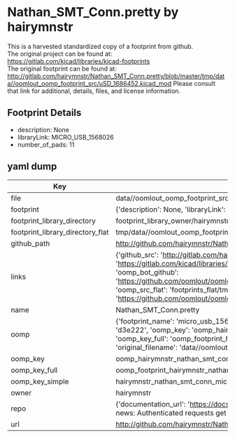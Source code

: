 # Nathan_SMT_Conn.pretty by hairymnstr  
This is a harvested standardized copy of a footprint from github.  
The original project can be found at:  
https://gitlab.com/kicad/libraries/kicad-footprints  
The original footprint can be found at:
http://gitlab.com/hairymnstr/Nathan_SMT_Conn.pretty/blob/master/tmp/data//oomlout_oomp_footprint_src/uSD_1686452.kicad_mod
Please consult that link for additional, details, files, and license information.  
## Footprint Details
* description: None  
* libraryLink: MICRO_USB_1568026  
* number_of_pads: 11  
## yaml dump  
| Key | Value |  
| --- | --- |  
| file | data//oomlout_oomp_footprint_src/Nathan_SMT_Conn.pretty/MICRO_USB_1568026.kicad_mod |  
| footprint | {'description': None, 'libraryLink': 'MICRO_USB_1568026', 'number_of_pads': 11} |  
| footprint_library_directory | footprint_library_owner/hairymnstr_Nathan_SMT_Conn.pretty |  
| footprint_library_directory_flat | tmp/data//oomlout_oomp_footprint_src/footprints_flat/hairymnstr_nathan_smt_conn_micro_usb_1568026/working |  
| github_path | http://github.com/hairymnstr/Nathan_SMT_Conn.pretty/blob/master/tmp/data//oomlout_oomp_footprint_src/MICRO_USB_1568026.kicad_mod |  
| links | {'github_src': 'http://gitlab.com/hairymnstr/Nathan_SMT_Conn.pretty/blob/master/tmp/data//oomlout_oomp_footprint_src/uSD_1686452.kicad_mod', 'github_src_repo': 'https://gitlab.com/kicad/libraries/kicad-footprints', 'oomp_bot': 'tmp/data//oomlout_oomp_footprint_src/footprints/hairymnstr_nathan_smt_conn_micro_usb_1568026/working', 'oomp_bot_github': 'https://github.com/oomlout/oomlout_oomp_footprint_bot/tree/main/tmp/data//oomlout_oomp_footprint_src/footprints/hairymnstr_nathan_smt_conn_micro_usb_1568026/working', 'oomp_src_flat': 'footprints_flat/tmp/data//oomlout_oomp_footprint_src/footprints_flat/hairymnstr_nathan_smt_conn_micro_usb_1568026/working', 'oomp_src_flat_github': 'https://github.com/oomlout/oomlout_oomp_footprint_src/tree/main/tmp/data//oomlout_oomp_footprint_src/footprints_flat/hairymnstr_nathan_smt_conn_micro_usb_1568026/working'} |  
| name | Nathan_SMT_Conn.pretty |  
| oomp | {'footprint_name': 'micro_usb_1568026', 'library_name': 'nathan_smt_conn', 'md5': 'd3e22259916e1c79220233604828c04d', 'md5_10': 'd3e2225991', 'md5_5': 'd3e22', 'md5_6': 'd3e222', 'oomp_key': 'oomp_hairymnstr_nathan_smt_conn_micro_usb_1568026', 'oomp_key_extra': 'oomp_footprint_hairymnstr_nathan_smt_conn_micro_usb_1568026', 'oomp_key_full': 'oomp_footprint_hairymnstr_nathan_smt_conn_micro_usb_1568026_d3e222', 'oomp_key_simple': 'hairymnstr_nathan_smt_conn_micro_usb_1568026', 'original_filename': 'data//oomlout_oomp_footprint_src/Nathan_SMT_Conn.pretty/MICRO_USB_1568026.kicad_mod', 'owner_name': 'hairymnstr'} |  
| oomp_key | oomp_hairymnstr_nathan_smt_conn_micro_usb_1568026 |  
| oomp_key_full | oomp_footprint_hairymnstr_nathan_smt_conn_micro_usb_1568026 |  
| oomp_key_simple | hairymnstr_nathan_smt_conn_micro_usb_1568026 |  
| owner | hairymnstr |  
| repo | {'documentation_url': 'https://docs.github.com/rest/overview/resources-in-the-rest-api#rate-limiting', 'message': "API rate limit exceeded for 84.66.142.224. (But here's the good news: Authenticated requests get a higher rate limit. Check out the documentation for more details.)"} |  
| url | http://github.com/hairymnstr/Nathan_SMT_Conn.pretty |  

